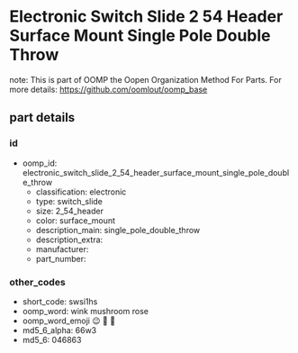 # Electronic Switch Slide 2 54 Header Surface Mount Single Pole Double Throw  

note: This is part of OOMP the Oopen Organization Method For Parts. For more details: https://github.com/oomlout/oomp_base

##  part details





### id
* oomp_id: electronic_switch_slide_2_54_header_surface_mount_single_pole_double_throw
  * classification: electronic
  * type: switch_slide
  * size: 2_54_header
  * color: surface_mount
  * description_main: single_pole_double_throw
  * description_extra: 
  * manufacturer: 
  * part_number: 

### other_codes
* short_code: swsi1hs
* oomp_word: wink mushroom rose
* oomp_word_emoji :wink: :mushroom: :rose:
* md5_6_alpha: 66w3
* md5_6: 046863